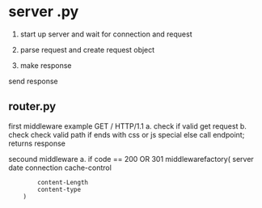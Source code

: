# server .py
1. start up server and wait for connection and request
2. parse request and create request object 

3. make response

send response 

## router.py

first middleware
    example GET / HTTP/1.1
    a. check if valid get request 
    b. check check valid path
        if ends with css or js
            special
        else call endpoint; returns response

secound middleware
    a. if code == 200 OR 301
        middlewarefactory(
            server
            date
            connection
            cache-control

            content-Length
            content-type
        )
        


